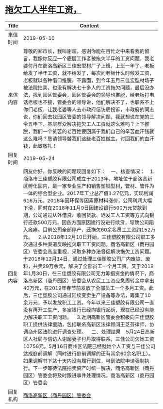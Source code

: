 # <a href="http://www.shangluo.gov.cn/zmhd/ldxxxx.jsp?urltype=leadermail.LeaderMailContentUrl&wbtreeid=1112&leadermailid=5266">拖欠工人半年工资，</a>
| Title |                                                                                                                                                                                                                                                                                                                                                                                                                              Content                                                                                                                                                                                                                                                                                                                                                                                                                               |
|:-----:|--------------------------------------------------------------------------------------------------------------------------------------------------------------------------------------------------------------------------------------------------------------------------------------------------------------------------------------------------------------------------------------------------------------------------------------------------------------------------------------------------------------------------------------------------------------------------------------------------------------------------------------------------------------------------------------------------------------------------------------------------------------------------------------------------------------------------------------------------------------------|
| 来信时间  | 2019-05-10                                                                                                                                                                                                                                                                                                                                                                                                                                                                                                                                                                                                                                                                                                                                                                                                                                                         |
| 来信内容  | 尊敬的郑市长，我叫谢超，感谢你能在百忙之中来看我的留言，我像你反应一个底层工作者被拖欠半年的工资问题，我老婆付丹在商洛高新区三佳宏型材厂子上班，上班一年了，老板给发了半年工资，就不给发了，每次问老板什么时候发工资，老板就以各种借口推脱，不露面，到今年五月三佳宏型材场子被法院拍卖，也没有解决七十多人的工资拖欠问题，最后没办法，找到园区管委会，园区管委会的领导也推脱，给老板打电话老板也不接，管委会的领导说，他们解决不了，也联系不上你们老板，让我老婆等人去市政府信访局投诉，市政府的同志说，你们回去找园区管委的领导解决问题，我就想说在党的三令五申下，基层群众解决拖欠工人工资就这么难吗？上下推脱，我们一个贫苦的老百姓要回属于我们自己的辛苦血汗钱就这么难吗？恳请领导替我们这些老百姓做主，讨回我们的血汗钱，此致敬礼！                                                                                                                                                                                                                                                                                                                                                                                                                                                                                               |
| 回复时间  | 2019-05-24                                                                                                                                                                                                                                                                                                                                                                                                                                                                                                                                                                                                                                                                                                                                                                                                                                                         |
| 回复内容  | 网友你好，你反映的问题现回复如下：    一、核查情况：    1.商洛市三佳塑胶有限公司成立于2013年，地址位于商洛高新区孵化园内，是一家专业生产和销售塑钢型材，管材、管件为一体的综合型企业。2017年工业总产值1.27亿元，实现利润616万元。2018年因环保等因素原材料涨价，公司利润大幅下滑，同时在2018年11月9日因建设银行500万元贷款到期，公司通过从外借贷、收回货款、迟发工人工资等方式向银行还款500万元，因各方面原因建行没进行续贷，导致公司陷入瘫痪。目前公司全部停产，还拖欠60余名员工工资约152万元。    2.从2018年12月10日开始，三佳塑胶有限公司职工多次通过多种渠道反映拖欠职工工资问题。商洛高新区（商丹园区）管委会高度重视，采取多种办法督促解决拖欠工资问题。于2018年12月14日，通过处理三佳塑胶公司厂内废铁、废料，共卖29万余元，解决了全部员工一个月工资。又于2019年1月30日，在三佳塑胶有限公司无力筹措资金的情况下，商洛高新区（商丹园区）管委会从农民工工资应急周转金中拿出40万元，在2019年春节前发放了全部员工一个多月工资。此后，三佳塑胶公司通过陆续变卖生产设备等办法，筹集了10余万元，予以发放职工工资。今年以来三佳塑胶有限公司一直没有再开工生产，多家银行已经向银行起诉，现在已经没有能力解决职工工资问题。    3.近期高新区管委会积极向三佳塑胶职工提供法律援助，包括联系高新区法律顾问王芝芬律师，协调商州区法院进行调查处理。    二、处理结果    5月24日高新区人社局与信访人谢超妻子付丹取得联系，三佳公司欠她工资10758元。5月16日商州区法院已经就她个人工资与三佳公司达成庭前调解（同时进行庭前调解的还有其余60余名职工）。如果调解书下达十天内没有履行到位，可到法院申请强制执行。下一步等待法院拍卖资产时统一解决，商洛高新区（商丹园区）管委会将及时跟进事件处理情况。商洛高新区（商丹园区）管委会 |
| 回复机构  | <a href="../../categories/agencies/商洛高新区（商丹园区）管委会.md">商洛高新区（商丹园区）管委会</a>                                                                                                                                                                                                                                                                                                                                                                                                                                                                                                                                                                                                                                                                                                                                                                                           |